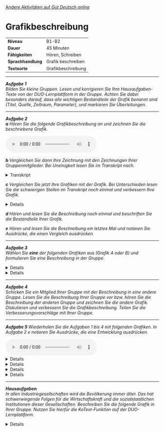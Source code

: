 [Andere Aktivitäten auf *Gut Deutsch
online*](https://daniel-jach.github.io/gutDeutsch-online/index.html)

Grafikbeschreibung
==================

<table>
<tbody>
<tr class="odd">
<td><strong>Niveau</strong></td>
<td>B1-B2</td>
</tr>
<tr class="even">
<td><strong>Dauer</strong></td>
<td>45 Minuten</td>
</tr>
<tr class="odd">
<td><strong>Fähigkeiten</strong></td>
<td>Hören, Schreiben</td>
</tr>
<tr class="even">
<td><strong>Sprachhandlung</strong></td>
<td>Grafik beschreiben</td>
</tr>
<tr class="odd">
<td><strong>Textsorte</strong></td>
<td>Grafikbeschreibung</td>
</tr>
</tbody>
</table>

------------------------------------------------------------------------

***Aufgabe 1***  
*Bilden Sie kleine Gruppen. Lesen und korrigieren Sie Ihre
Hausaufgaben-Texte von der DUO-Lernplattform in der Gruppe. Achten Sie
dabei besonders darauf, dass alle wichtigen Bestandteile der Grafik
benannt sind (Titel, Quelle, Zeitraum, Parameter), und markieren Sie
Überleitungen.*

------------------------------------------------------------------------

***Aufgabe 2***  
***a** Hören Sie die folgende Grafikbeschreibung an und zeichnen Sie die
beschriebene Grafik.*

<audio controls id="meinAudio" src="./audios/Grafik-CO2-Emissionen-Audio.mp3" preload="auto">
</audio>

***b** Vergleichen Sie dann Ihre Zeichnung mit den Zeichnungen Ihrer
Gruppenmitglieder. Bei Uneinigkeit lesen Sie im Transkript nach.*

<details>

<summary>Transkript</summary>

**Erderwärmung**

Die Erde wird sich in den nächsten Jahren stark erwärmen. Eine wichtige
Ursache für diese Entwicklung ist der Anstieg von CO2 in der Atmosphäre.
Wissenschaftler und Bürgerinnen fordern daher, dass der CO2-Ausstoß
global gesenkt wird. Manche Volkswirtschaften produzieren aber mehr CO2
als andere. Die folgende Grafik vergleicht den CO2-Ausstoß ausgewählter
Länder im Jahr 2017. Die Daten stammen von der OECD.

Die Grafik zeigt die Länder China, USA, Indien, Japan, Deutschland,
Frankreich und Spanien auf der horizontalen Achse, und ihren CO2-Ausstoß
in Millionen Tonnen auf der vertikalen Achse. Der CO2-Ausstoß jedes
Landes wird als Balken dargestellt. Je höher der Balken ist, umso mehr
CO2 produziert dieses Land.

China produziert mit über 8000 Millionen Tonnen deutlich mehr CO2 als
die anderen Länder. An zweiter Stelle folgen die USA mit etwa 5000
Millionen Tonnen. Indien, Chinas Nachbarland, liegt mit etwa 2000
Millionen Tonnen CO2-Ausstoß auf dem dritten Platz. Danach folgen Japan
und Deutschland mit etwa 1000 bzw. 700 Millionen Tonnen. Frankreich und
Spanien produzieren beide weniger als 500 Millionen Tonnen CO2.

Die Zahlen zeigen einen eindeutigen Zusammenhang zwischen
Bevölkerungszahl und CO2-Ausstoß: Je größer die Bevölkerung eines Landes
ist, desto größer ist auch sein CO2-Ausstoß. Eine Ausnahme bildet
Indien, das trotz größerer Bevölkerung weniger CO2 produziert als die
USA. Das hat möglicherweise mit der geringeren Industrialisierung der
indischen Wirtschaft und weniger motorisiertem Individualverkehr zu tun.
Der immense CO2-Ausstoß Chinas wird vermutlich von der großen
Bevölkerung und der relativ späten Industrialisierung verursacht.
Dagegen produzieren Länder mit relativ kleinen Bevölkerungen und
überwiegend postindustrieller Wirtschaft wie Deutschland, Frankreich und
Spanien vergleichsweise wenig CO2.
</details>

***c** Vergleichen Sie jetzt Ihre Grafiken mit der Grafik. Bei
Unterschieden lesen Sie die schwierigen Stellen im Transkript noch
einmal und verbessern Ihre Grafik.*

<details markdown="1"<summary>Grafik</summary>
<img src="./images/Grafik-Emissionen.png">
</details>

***d** Hören und lesen Sie die Beschreibung noch einmal und beschriften
Sie die Bestandteile Ihrer Grafik.*

***e** Hören und lesen Sie die Beschreibung ein letztes Mal und notieren
Sie Ausdrücke, die einen Vergleich ausdrücken.*

------------------------------------------------------------------------

***Aufgabe 3**  
Wählen Sie **eine** der folgenden Grafiken aus (Grafik A oder B) und
formulieren Sie eine Beschreibung in der Gruppe.*

<details markdown="1"<summary>Grafik A</summary>
<img src="./images/Grafik-Emissionen-A.png">

</details>
<details markdown="1"<summary>Grafik B</summary>
<img src="./images/Grafik-Emissionen-B.png">

</details>

------------------------------------------------------------------------

***Aufgabe 4**  
Schicken Sie ein Mitglied Ihrer Gruppe mit der Beschreibung in eine
andere Gruppe. Lesen Sie die Beschreibung Ihrer Gruppe vor bzw. hören
Sie die Beschreibung der anderen Gruppe und zeichnen Sie die andere
Grafik. Diskutieren und verbessern Sie die Grafikbeschreibung. Teilen
Sie die Verbesserungsvorschläge mit Ihrer Gruppe.*

------------------------------------------------------------------------

***Aufgabe 5** Wiederholen Sie die Aufgaben 1 bis 4 mit folgenden
Grafiken. In Aufgabe 2 e notieren Sie Ausdrücke, die eine Entwicklung
ausdrücken.*

<audio controls id="meinAudio" src="./audios/Grafik-CO2-Emissionen-Entwicklung-Audio.mp3" preload="auto">
</audio>

<details markdown="1"
<summary>Transkript</summary>
**Erderwärmung**

Die Erde wird sich in den nächsten Jahren stark erwärmen. Eine wichtige Ursache für diese Entwicklung ist der Anstieg von CO2 in der Atmosphäre. Der CO2-Ausstoß entwickelt sich in unterschiedlichen Volkswirtschaften verschieden. Die Grafik liefert genaue Informationen über die Entwicklung der CO2-Emissionen seit dem Jahr 1975 in verschiedenen Ländern. 

Auf der horizontalen Achse sind die Jahreszahlen seit 1975 eingetragen, auf der vertikalen Achse der CO2-Ausstoß in Millionen Tonnen. Verschiedenfarbige Punkte und Linien zeigen den jährlichen CO2-Ausstoß verschiedener Länder und seine Entwicklung über die Zeit an. Dargestellt sind die Länder China, USA, Deutschland, Spanien, Frankreich und Indien. Die Daten kommen von der OECD.

Eine wesentliche Entwicklung zeigt sich bei nur einem Land: China. Von 1975 bis in die Gegenwart steigt sein CO2-Ausstoß von unter 2000 Millionen Tonnen auf über 8000 Millionen Tonnen an. Vor allem ab dem Jahr 2000 zeigt sich ein rasanter Anstieg, der erst nach 2010 auf hohem Niveau wieder abflacht. Seit Mitte der 2000er Jahre produziert China mehr CO2 als die USA. Die USA liegen über den gesamten Zeitraum hinweg durchgehend bei über 4000 Millionen Tonnen CO2-Ausstoß, eine wesentliche Veränderung zeigt sich nicht. 

Der CO2-Ausstoß dieser beiden Länder liegt durchschnittlich deutlich höher als der von Deutschland, Frankreich, Spanien und Indien. Der CO2-Ausstoß der europäischen Länder liegt durchgehend bei unter 2000 Millionen Tonnen und sinkt langsam, aber kontinuierlich ab. In Indien steigt der CO2-Ausstoß dagegen seit Ende der 2000er Jahre an und liegt im Moment bei etwa 2000 Millionen Tonnen.  

Besonders bemerkenswert ist die Entwicklung in China. Der rasante Anstieg wird vermutlich von der neueren industriellen Entwicklung und einer wachsenden Bevölkerung verursacht. Auch der Anstieg in Indien wird vermutlich von Wirtschafts- und Bevölkerungswachstum bedingt. Die kleineren europäischen Länder haben ihren CO2-Ausstoß zwar gesenkt, können den Anstieg in China und Indien und den unverändert hohen US-amerikanischen CO2-Ausstoß aber nicht ausgleichen. Wenn sich diese Entwicklung fortsetzt, wird sich die Erde weiter erwärmen. 
</details>
<details markdown="1"<summary>Grafik</summary>
<img src="./images/Grafik-Emissionen-Entwicklung.png">
</details>
<details markdown="1"<summary>Grafik A</summary>
<img src="./images/Grafik-Emissionen-Entwicklung-A.png">
</details>
<details markdown="1"<summary>Grafik B</summary>
<img src="./images/Grafik-Emissionen-Entwicklung-B.png">
</details>

------------------------------------------------------------------------

***Hausaufgaben***  
*In allen Industriegesellschaften wird die Bevölkerung immer älter. Das
hat schwerwiegende Folgen für die Wirtschaftskraft und die
sozialstaatlichen Institutionen dieser Gesellschaften. Beschreiben Sie
die folgende Grafik in Ihrer Gruppe. Nutzen Sie hierfür die
KoText-Funktion auf der DUO-Lernplattform.*

<details markdown="1"<summary>Grafik</summary>
<img src="./images/Grafik-Alter-Entwicklung.png">
</details>
